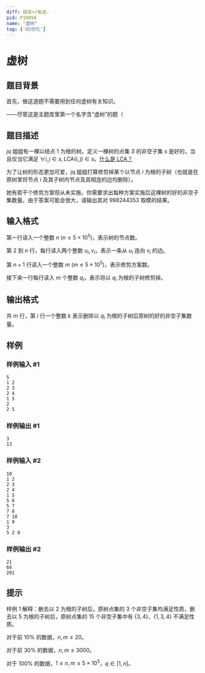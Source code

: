 ```yaml
---
diff: 提高+/省选-
pid: P10894
name: "虚树"
tag: ['O2优化']
---
```

# 虚树
## 题目背景

首先，做这道题不需要用到任何虚树有关知识。

——尽管这是主题库里第一个名字含“虚树”的题（
## 题目描述

jq 姐姐有一棵以结点 $1$ 为根的树。定义一棵树的点集 $S$ 的非空子集 $s$ 是好的，当且仅当它满足 $\forall i,j \in s, \text{LCA}(i,j) \in s$。[什么是 $\text{LCA}$？](https://oi-wiki.org/graph/lca/)

为了让树的形态更加可爱，jq 姐姐打算修剪掉某个以节点 $i$ 为根的子树（也就是在原树里将节点 $i$ 及其子树内节点及其相连的边均删除）。

她有若干个修剪方案但从未实施，你需要求出每种方案实施后这棵树的好的非空子集数量。由于答案可能会很大，请输出其对 $998244353$ 取模的结果。
## 输入格式

第一行读入一个整数 $n$ ($n \leq 5 \times 10^5$)，表示树的节点数。

第 $2$ 到 $n$ 行，每行读入两个整数 $u_i,v_i$，表示一条从 $u_i$ 连向 $v_i$ 的边。

第 $n+1$ 行读入一个整数 $m$ ($m \leq 5 \times 10^5$)，表示修剪方案数。

接下来一行每行读入 $m$ 个整数 $q_i$，表示将以 $q_i$ 为根的子树修剪掉。
## 输出格式

共 $m$ 行，第 $i$ 行一个整数 $k$ 表示删除以 $q_i$ 为根的子树后原树的好的非空子集数量。
## 样例

### 样例输入 #1
```
5
1 2
2 3
2 4
1 5
2
2 5
```
### 样例输出 #1
```
3
13
```
### 样例输入 #2
```
10
1 2
2 3
2 4
1 5
5 6
5 7
7 8
7 10
1 9
3
5 2 8
```
### 样例输出 #2
```
21
66
201
```
## 提示

样例 1 解释：删去以 $2$ 为根的子树后，原树点集的 $3$ 个非空子集均满足性质，删去以 $5$ 为根的子树后，原树点集的 $15$ 个非空子集中有 $\{3,4\}$、$\{1,3,4\}$ 不满足性质。

对于前 $10\%$  的数据，$n,m \leq 20$。

对于前 $30\%$ 的数据，$n,m \leq 3000$。

对于 $100\%$ 的数据，$1 \leq n,m \leq 5 \times 10^5$，$q \in [1,n]$。
